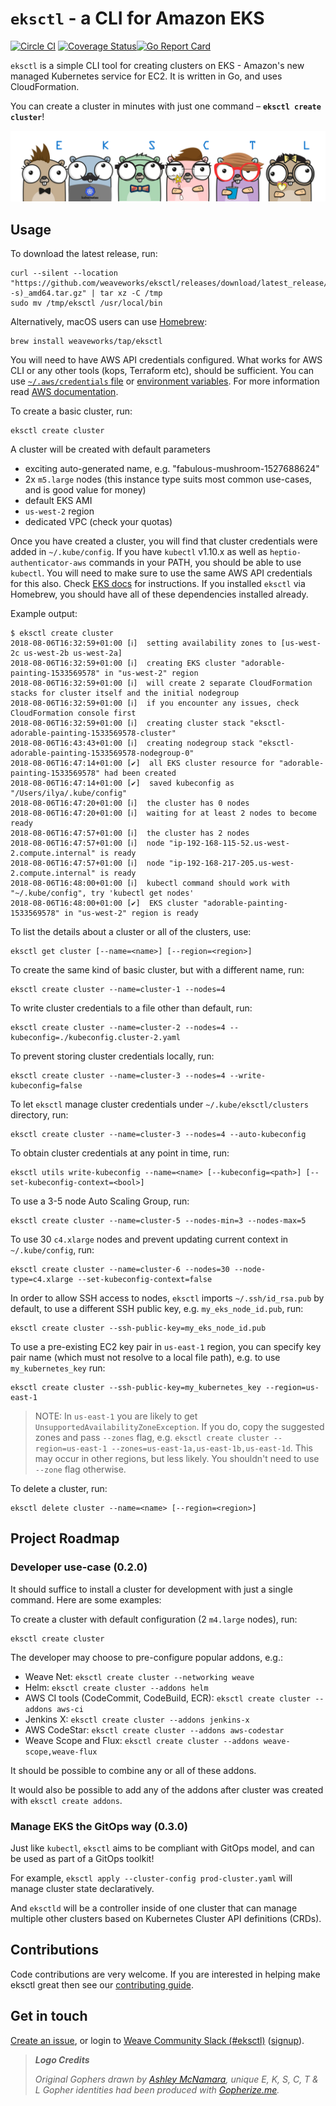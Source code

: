 # `eksctl` - a CLI for Amazon EKS

[![Circle CI](https://circleci.com/gh/weaveworks/eksctl/tree/master.svg?style=shield)](https://circleci.com/gh/weaveworks/eksctl/tree/master) [![Coverage Status](https://coveralls.io/repos/github/weaveworks/eksctl/badge.svg?branch=master)](https://coveralls.io/github/weaveworks/eksctl?branch=master)[![Go Report Card](https://goreportcard.com/badge/github.com/weaveworks/eksctl)](https://goreportcard.com/report/github.com/weaveworks/eksctl)

`eksctl` is a simple CLI tool for creating clusters on EKS - Amazon's new managed Kubernetes service for EC2. It is written in Go, and uses CloudFormation.

You can create a cluster in minutes with just one command – **`eksctl create cluster`**!

![Gophers: E, K, S, C, T, & L](logo/eksctl.png)

## Usage

To download the latest release, run:

```
curl --silent --location "https://github.com/weaveworks/eksctl/releases/download/latest_release/eksctl_$(uname -s)_amd64.tar.gz" | tar xz -C /tmp
sudo mv /tmp/eksctl /usr/local/bin
```

Alternatively, macOS users can use [Homebrew](https://brew.sh):
```
brew install weaveworks/tap/eksctl
```

You will need to have AWS API credentials configured. What works for AWS CLI or any other tools (kops, Terraform etc), should be sufficient. You can use [`~/.aws/credentials` file][awsconfig]
or [environment variables][awsenv]. For more information read [AWS documentation](https://docs.aws.amazon.com/cli/latest/userguide/cli-environment.html).

[awsenv]: https://docs.aws.amazon.com/cli/latest/userguide/cli-environment.html
[awsconfig]: https://docs.aws.amazon.com/cli/latest/userguide/cli-config-files.html

To create a basic cluster, run:

```
eksctl create cluster
```

A cluster will be created with default parameters
- exciting auto-generated name, e.g. "fabulous-mushroom-1527688624"
- 2x `m5.large` nodes (this instance type suits most common use-cases, and is good value for money)
- default EKS AMI
- `us-west-2` region
- dedicated VPC (check your quotas)

Once you have created a cluster, you will find that cluster credentials were added in `~/.kube/config`. If you have `kubectl` v1.10.x as well as `heptio-authenticator-aws` commands in your PATH, you should be
able to use `kubectl`. You will need to make sure to use the same AWS API credentials for this also. Check [EKS docs][ekskubectl] for instructions. If you installed `eksctl` via Homebrew, you should have all of these dependencies installed already.

[ekskubectl]: https://docs.aws.amazon.com/eks/latest/userguide/configure-kubectl.html

Example output:
```
$ eksctl create cluster
2018-08-06T16:32:59+01:00 [ℹ]  setting availability zones to [us-west-2c us-west-2b us-west-2a]
2018-08-06T16:32:59+01:00 [ℹ]  creating EKS cluster "adorable-painting-1533569578" in "us-west-2" region
2018-08-06T16:32:59+01:00 [ℹ]  will create 2 separate CloudFormation stacks for cluster itself and the initial nodegroup
2018-08-06T16:32:59+01:00 [ℹ]  if you encounter any issues, check CloudFormation console first
2018-08-06T16:32:59+01:00 [ℹ]  creating cluster stack "eksctl-adorable-painting-1533569578-cluster"
2018-08-06T16:43:43+01:00 [ℹ]  creating nodegroup stack "eksctl-adorable-painting-1533569578-nodegroup-0"
2018-08-06T16:47:14+01:00 [✔]  all EKS cluster resource for "adorable-painting-1533569578" had been created
2018-08-06T16:47:14+01:00 [✔]  saved kubeconfig as "/Users/ilya/.kube/config"
2018-08-06T16:47:20+01:00 [ℹ]  the cluster has 0 nodes
2018-08-06T16:47:20+01:00 [ℹ]  waiting for at least 2 nodes to become ready
2018-08-06T16:47:57+01:00 [ℹ]  the cluster has 2 nodes
2018-08-06T16:47:57+01:00 [ℹ]  node "ip-192-168-115-52.us-west-2.compute.internal" is ready
2018-08-06T16:47:57+01:00 [ℹ]  node "ip-192-168-217-205.us-west-2.compute.internal" is ready
2018-08-06T16:48:00+01:00 [ℹ]  kubectl command should work with "~/.kube/config", try 'kubectl get nodes'
2018-08-06T16:48:00+01:00 [✔]  EKS cluster "adorable-painting-1533569578" in "us-west-2" region is ready
```

To list the details about a cluster or all of the clusters, use:

```
eksctl get cluster [--name=<name>] [--region=<region>]
```

To create the same kind of basic cluster, but with a different name, run:

```
eksctl create cluster --name=cluster-1 --nodes=4
```

To write cluster credentials to a file other than default, run:

```
eksctl create cluster --name=cluster-2 --nodes=4 --kubeconfig=./kubeconfig.cluster-2.yaml
```

To prevent storing cluster credentials locally, run:

```
eksctl create cluster --name=cluster-3 --nodes=4 --write-kubeconfig=false
```

To let `eksctl` manage cluster credentials under `~/.kube/eksctl/clusters` directory, run:

```
eksctl create cluster --name=cluster-3 --nodes=4 --auto-kubeconfig
```

To obtain cluster credentials at any point in time, run:

```
eksctl utils write-kubeconfig --name=<name> [--kubeconfig=<path>] [--set-kubeconfig-context=<bool>]
```

To use a 3-5 node Auto Scaling Group, run:

```
eksctl create cluster --name=cluster-5 --nodes-min=3 --nodes-max=5
```

To use 30 `c4.xlarge` nodes and prevent updating current context in `~/.kube/config`, run:

```
eksctl create cluster --name=cluster-6 --nodes=30 --node-type=c4.xlarge --set-kubeconfig-context=false
```


In order to allow SSH access to nodes, `eksctl` imports `~/.ssh/id_rsa.pub` by default, to use a different SSH public key, e.g. `my_eks_node_id.pub`, run:

```
eksctl create cluster --ssh-public-key=my_eks_node_id.pub
```

To use a pre-existing EC2 key pair in `us-east-1` region, you can specify key pair name (which must not resolve to a local file path), e.g. to use `my_kubernetes_key` run:

```
eksctl create cluster --ssh-public-key=my_kubernetes_key --region=us-east-1
```

> NOTE: In `us-east-1` you are likely to get `UnsupportedAvailabilityZoneException`. If you do, copy the suggested zones and pass `--zones` flag, e.g. `eksctl create cluster --region=us-east-1 --zones=us-east-1a,us-east-1b,us-east-1d`. This may occur in other regions, but less likely. You shouldn't need to use `--zone` flag otherwise.

To delete a cluster, run:

```
eksctl delete cluster --name=<name> [--region=<region>]
```

<!-- TODO for 0.3.0
To use more advanced configuration options, [Cluster API](https://github.com/kubernetes-sigs/cluster-api):

```
eksctl apply --cluster-config advanced-cluster.yaml
```
-->

## Project Roadmap

### Developer use-case (0.2.0)

It should suffice to install a cluster for development with just a single command. Here are some examples:

To create a cluster with default configuration (2 `m4.large` nodes), run:

```
eksctl create cluster
```

The developer may choose to pre-configure popular addons, e.g.:

- Weave Net: `eksctl create cluster --networking weave`
- Helm: `eksctl create cluster --addons helm`
- AWS CI tools (CodeCommit, CodeBuild, ECR): `eksctl create cluster --addons aws-ci`
- Jenkins X: `eksctl create cluster --addons jenkins-x`
- AWS CodeStar: `eksctl create cluster --addons aws-codestar`
- Weave Scope and Flux: `eksctl create cluster --addons weave-scope,weave-flux`


It should be possible to combine any or all of these addons.

It would also be possible to add any of the addons after cluster was created with `eksctl create addons`.

### Manage EKS the GitOps way (0.3.0)

Just like `kubectl`, `eksctl` aims to be compliant with GitOps model, and can be used as part of a GitOps toolkit!

For example, `eksctl apply --cluster-config prod-cluster.yaml` will manage cluster state declaratively.

And `eksctld` will be a controller inside of one cluster that can manage multiple other clusters based on Kubernetes Cluster API definitions (CRDs).

## Contributions

Code contributions are very welcome. If you are interested in helping make eksctl great then see our [contributing guide](CONTRIBUTING.md).

## Get in touch

[Create an issue](https://github.com/weaveworks/eksctl/issues/new), or login to [Weave Community Slack (#eksctl)](https://weave-community.slack.com/messages/CAYBZBWGL/) ([signup](https://slack.weave.works/)).

> ***Logo Credits***
>
> *Original Gophers drawn by [Ashley McNamara](https://twitter.com/ashleymcnamara), unique E, K, S, C, T & L Gopher identities had been produced with [Gopherize.me](https://gopherize.me/).*
